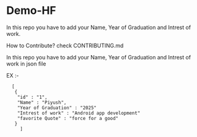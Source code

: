 # Demo-HF

In this repo you have to add your Name, Year of Graduation and Intrest of work.

How to Contribute? check CONTRIBUTING.md


In this repo you have to add your Name, Year of Graduation and Intrest of work in json file

EX :-

      [
       {
        "id" : "1",
        "Name" : "Piyush",
        "Year of Graduation" : "2025"
        "Intrest of work" : "Android app development"
        "favorite Quote" : "force for a good"
       }
         ]
 
